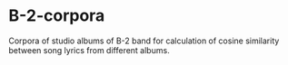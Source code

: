 # B-2-corpora
Corpora of studio albums of B-2 band for сalculation of cosine similarity between song lyrics from different albums.
